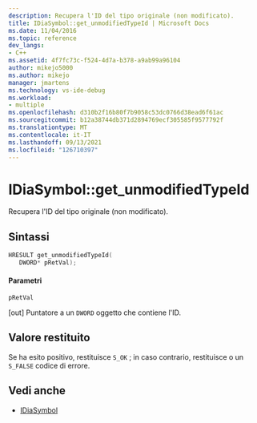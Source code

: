 ```yaml
---
description: Recupera l'ID del tipo originale (non modificato).
title: IDiaSymbol::get_unmodifiedTypeId | Microsoft Docs
ms.date: 11/04/2016
ms.topic: reference
dev_langs:
- C++
ms.assetid: 4f7fc73c-f524-4d7a-b378-a9ab99a96104
author: mikejo5000
ms.author: mikejo
manager: jmartens
ms.technology: vs-ide-debug
ms.workload:
- multiple
ms.openlocfilehash: d310b2f16b80f7b9058c53dc0766d38ead6f61ac
ms.sourcegitcommit: b12a38744db371d2894769ecf305585f9577792f
ms.translationtype: MT
ms.contentlocale: it-IT
ms.lasthandoff: 09/13/2021
ms.locfileid: "126710397"
---
```

# <a name="idiasymbolget_unmodifiedtypeid"></a>IDiaSymbol::get_unmodifiedTypeId
Recupera l'ID del tipo originale (non modificato).

## <a name="syntax"></a>Sintassi

```C++
HRESULT get_unmodifiedTypeId(
   DWORD* pRetVal);
```

#### <a name="parameters"></a>Parametri
 `pRetVal`

[out] Puntatore a un `DWORD` oggetto che contiene l'ID.

## <a name="return-value"></a>Valore restituito
 Se ha esito positivo, restituisce `S_OK` ; in caso contrario, restituisce o un `S_FALSE` codice di errore.

## <a name="see-also"></a>Vedi anche
- [IDiaSymbol](../../debugger/debug-interface-access/idiasymbol.md)

